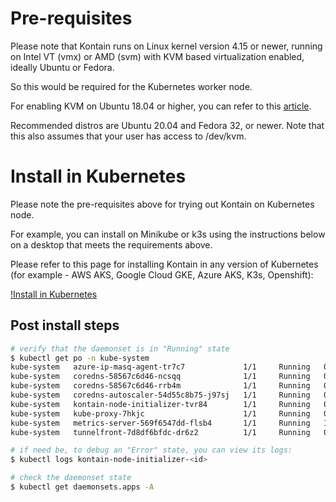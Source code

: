 # Pre-requisites
Please note that Kontain runs on Linux kernel version 4.15 or newer, running on Intel VT (vmx) or AMD (svm) with KVM based virtualization enabled, ideally Ubuntu or Fedora.

So this would be required for the Kubernetes worker node.

For enabling KVM on Ubuntu 18.04 or higher, you can refer to this [article](https://linuxize.com/post/how-to-install-kvm-on-ubuntu-18-04/).

Recommended distros are Ubuntu 20.04 and Fedora 32, or newer. Note that this also assumes that your user has access to /dev/kvm.

# Install in Kubernetes
Please note the pre-requisites above for trying out Kontain on Kubernetes node.

For example, you can install on Minikube or k3s using the instructions below on a desktop that meets the requirements above.

Please refer to this page for installing Kontain in any version of Kubernetes (for example - AWS AKS, Google Cloud GKE, Azure AKS, K3s, Openshift):

[!Install in Kubernetes](https://github.com/kontainapp/guide-examples/tree/master/install_in_kubernetes)


## Post install steps
```bash
# verify that the daemonset is in "Running" state
$ kubectl get po -n kube-system
kube-system   azure-ip-masq-agent-tr7c7             1/1     Running   0          37m
kube-system   coredns-58567c6d46-ncsqq              1/1     Running   0          38m
kube-system   coredns-58567c6d46-rrb4m              1/1     Running   0          36m
kube-system   coredns-autoscaler-54d55c8b75-j97sj   1/1     Running   0          38m
kube-system   kontain-node-initializer-tvr84        1/1     Running   0          39s
kube-system   kube-proxy-7hkjc                      1/1     Running   0          37m
kube-system   metrics-server-569f6547dd-flsb4       1/1     Running   1          38m
kube-system   tunnelfront-7d8df6bfdc-dr6z2          1/1     Running   0          38m

# if need be, to debug an "Error" state, you can view its logs:
$ kubectl logs kontain-node-initializer-<id>

# check the daemonset state
$ kubectl get daemonsets.apps -A
```
